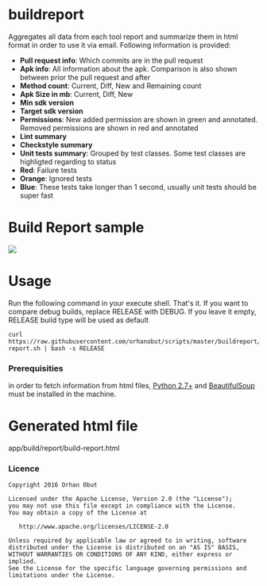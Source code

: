# buildreport
Aggregates all data from each tool report and summarize them in html format in order to use it via email. Following information is provided:

- **Pull request info**: Which commits are in the pull request
- **Apk info**: All information about the apk. Comparison is also shown between prior the pull request and after
 - **Method count**: Current, Diff, New and Remaining count
 - **Apk Size in mb**: Current, Diff, New
 - **Min sdk version**
 - **Target sdk version**
 - **Permissions**: New added permission are shown in green and annotated. Removed permissions are shown in red and annotated
- **Lint summary**
- **Checkstyle summary**
- **Unit tests summary**: Grouped by test classes. Some test classes are highligted regarding to status
 - **Red**: Failure tests
 - **Orange**: Ignored tests
 - **Blue**: These tests take longer than 1 second, usually unit tests should be super fast

# Build Report sample
<img src='https://github.com/orhanobut/buildreport/blob/master/art/screenshot.png'/>

# Usage
Run the following command in your execute shell. That's it. If you want to compare debug builds, replace RELEASE with DEBUG. If you leave it empty, RELEASE build type will be used as default

```shell
curl https://raw.githubusercontent.com/orhanobut/scripts/master/buildreport/build-report.sh | bash -s RELEASE
```

### Prerequisities
in order to fetch information from html files, [Python 2.7+](https://www.python.org/downloads/)  and [BeautifulSoup](https://www.crummy.com/software/BeautifulSoup/bs4/doc/#) must be installed in the machine.


# Generated html file
app/build/report/build-report.html

### Licence
```
Copyright 2016 Orhan Obut

Licensed under the Apache License, Version 2.0 (the "License");
you may not use this file except in compliance with the License.
You may obtain a copy of the License at

   http://www.apache.org/licenses/LICENSE-2.0

Unless required by applicable law or agreed to in writing, software
distributed under the License is distributed on an "AS IS" BASIS,
WITHOUT WARRANTIES OR CONDITIONS OF ANY KIND, either express or implied.
See the License for the specific language governing permissions and
limitations under the License.
```

